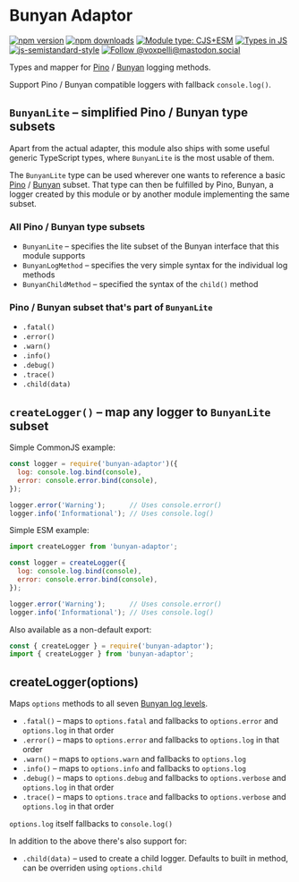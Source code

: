 # Bunyan Adaptor

[![npm version](https://img.shields.io/npm/v/bunyan-adaptor.svg?style=flat)](https://www.npmjs.com/package/bunyan-adaptor)
[![npm downloads](https://img.shields.io/npm/dm/bunyan-adaptor.svg?style=flat)](https://www.npmjs.com/package/bunyan-adaptor)
[![Module type: CJS+ESM](https://img.shields.io/badge/module%20type-cjs%2Besm-brightgreen)](https://github.com/voxpelli/badges-cjs-esm)
[![Types in JS](https://img.shields.io/badge/types_in_js-yes-brightgreen)](https://github.com/voxpelli/types-in-js)
[![js-semistandard-style](https://img.shields.io/badge/code%20style-semistandard-brightgreen.svg)](https://github.com/voxpelli/eslint-config)
[![Follow @voxpelli@mastodon.social](https://img.shields.io/mastodon/follow/109247025527949675?domain=https%3A%2F%2Fmastodon.social&style=social)](https://mastodon.social/@voxpelli)

Types and mapper for [Pino](https://github.com/pinojs/pino) / [Bunyan](https://github.com/trentm/node-bunyan) logging methods.

Support Pino / Bunyan compatible loggers with fallback `console.log()`.

## `BunyanLite` – simplified Pino / Bunyan type subsets

Apart from the actual adapter, this module also ships with some useful generic TypeScript types, where `BunyanLite` is the most usable of them.

The `BunyanLite` type can be used wherever one wants to reference a basic [Pino](https://github.com/pinojs/pino) / [Bunyan](https://github.com/trentm/node-bunyan) subset. That type can then be fulfilled by Pino, Bunyan, a logger created by this module or by another module implementing the same subset.

### All Pino / Bunyan type subsets

* `BunyanLite` – specifies the lite subset of the Bunyan interface that this module supports
* `BunyanLogMethod` – specifies the very simple syntax for the individual log methods
* `BunyanChildMethod` – specified the syntax of the `child()` method

### Pino / Bunyan subset that's part of `BunyanLite`

* `.fatal()`
* `.error()`
* `.warn()`
* `.info()`
* `.debug()`
* `.trace()`
* `.child(data)`

## `createLogger()` – map any logger to `BunyanLite` subset

Simple CommonJS example:

```javascript
const logger = require('bunyan-adaptor')({
  log: console.log.bind(console),
  error: console.error.bind(console),
});

logger.error('Warning');      // Uses console.error()
logger.info('Informational'); // Uses console.log()
```

Simple ESM example:

```javascript
import createLogger from 'bunyan-adaptor';

const logger = createLogger({
  log: console.log.bind(console),
  error: console.error.bind(console),
});

logger.error('Warning');      // Uses console.error()
logger.info('Informational'); // Uses console.log()
```

Also available as a non-default export:

```javascript
const { createLogger } = require('bunyan-adaptor');
import { createLogger } from 'bunyan-adaptor';
```

## createLogger(options)

Maps `options` methods to all seven [Bunyan log levels](https://github.com/trentm/node-bunyan#levels).

* `.fatal()` – maps to `options.fatal` and fallbacks to `options.error` and `options.log` in that order
* `.error()` – maps to `options.error` and fallbacks to `options.log` in that order
* `.warn()` – maps to `options.warn` and fallbacks to `options.log`
* `.info()` – maps to `options.info` and fallbacks to `options.log`
* `.debug()` – maps to `options.debug` and fallbacks to `options.verbose` and `options.log` in that order
* `.trace()` – maps to `options.trace` and fallbacks to `options.verbose` and `options.log` in that order

`options.log` itself fallbacks to `console.log()`

In addition to the above there's also support for:

* `.child(data)` – used to create a child logger. Defaults to built in method, can be overriden using `options.child`
